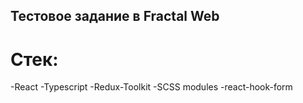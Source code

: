 ## Тестовое задание в Fractal Web

# Стек:

-React
-Typescript
-Redux-Toolkit
-SCSS modules
-react-hook-form
